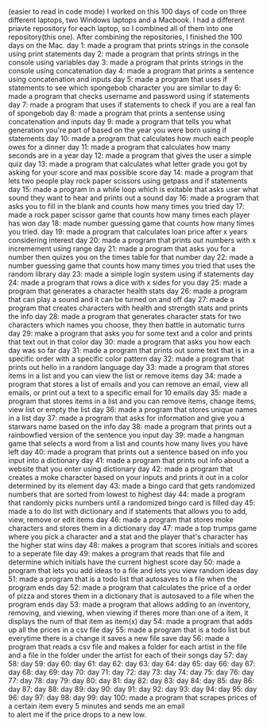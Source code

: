 (easier to read in code mode)
I worked on this 100 days of code on three different laptops, two Windows laptops and a Macbook.
I had a different priavte repository for each laptop, so I combined all of them into one repository(this one).
After combining the repositories, I finished the 100 days on the Mac.
day 1: made a program that prints strings in the console using print statements
day 2: made a program that prints strings in the console using variables
day 3: made a program that prints strings in the console using concatenation
day 4: made a program that prints a sentence using concatenation and inputs
day 5: made a program that uses if statements to see which spongebob character you are similar to
day 6: made a program that checks username and password using if statements
day 7: made a program that uses if statements to check if you are a real fan of spongebob
day 8: made a program that prints a sentense using concatenation and inputs
day 9: made a program that tells you what generation you're part of based on the year you
       were born using if statements
day 10: made a program that calculates how much each people owes for a dinner
day 11: made a program that calculates how many seconds are in a year
day 12: made a program that gives the user a simple quiz
day 13: made a program that calculates what letter grade you got by asking for your score and max
        possible score
day 14: made a program that lets two people play rock paper scissors using getpass and if statements
day 15: made a program in a while loop which is exitable that asks user what sound they want to hear
        and prints out a sound
day 16: made a program that asks you to fill in the blank and counts how many times you tried
day 17: made a rock paper scissor game that counts how many times each player has won
day 18: made number guessing game that counts how many times you tried.
day 19: made a program that calculates loan price after x years considering interest 
day 20: made a program that prints out numbers with x incremement using range 
day 21: made a program that asks you for a number then quizes you on the times table for that number
day 22: made a number guessing game that counts how many times you tried that uses the random library
day 23: made a simple login system using if statements
day 24: made a program that rows a dice with x sides for you
day 25: made a program that generates a character health stats
day 26: made a program that can play a sound and it can be turned on and off
day 27: made a program that creates characters with health and strength stats and prints the info
day 28: made a program that generates character stats for two characters which names you choose, they then battle in automatic turns
day 29: make a program that asks you for some text and a color and prints that text out in that color
day 30: made a program that asks you how each day was so far
day 31: made a program that prints out some text that is in a specific order with a specific color 
        pattern
day 32: made a program that prints out hello in a random language
day 33: made a program that stores items in a list and you can view the list or remove items
day 34: made a program that stores a list of emails and you can remove an email, view all emails, or
        print out a text to a specific email for 10 emails
day 35: made a program that stores items in a list and you can remove items, change items, view list
        or empty the list
day 36: made a program that stores unique names in a list
day 37: made a program that asks for information and give you a starwars name based on the info
day 38: made a program that prints out a rainbowfied version of the sentence you input
day 39: made a hangman game that selects a word from a list and counts how many lives you have left
day 40: made a program that prints out a sentence based on info you input into a dictionary 
day 41: made a program that prints out info about a website that you enter using dictionary
day 42: made a program that creates a moke character based on your inputs and prints it out
        in a color determined by its element
day 43: made a bingo card that gets randomized numbers that are sorted from lowest to highest
day 44: made a program that randomly picks numbers until a randomized bingo card is filled
day 45: made a to do list with dictionary and if statements that allows you to add, view, remove
        or edit items
day 46: made a program that stores moke characters and stores them in a dictionary
day 47: made a top trumps game where you pick a character and a stat and the player that's character         has the higher stat wins
day 48: makes a program that scores initials and scores to a seperate file
day 49: makes a program that reads that file and determine which initials have the current highest            score
day 50: made a program that lets you add ideas to a file and lets you view random ideas
day 51: made a program that is a todo list that autosaves to a file when the program ends
day 52: made a program that calculates the price of a order of pizza and stores them in a dictionary
        that is autosaved to a file when the program ends
day 53: made a program that allows adding to an inventory, removing, and viewing, when viewing if theres more than one of a item, it displays the num of that item as item(x)
day 54: made a program that adds up all the prices in a csv file
day 55: made a program that is a todo list but everytime there is a change it saves a new file save
day 56: made a program that reads a csv file and makes a folder for each artist in the file and a file in the folder under the artist for each of their songs 
day 57: 
day 58:
day 59:
day 60: 
day 61:
day 62:
day 63: 
day 64:
day 65:
day 66:
day 67: 
day 68:
day 69:
day 70: 
day 71:
day 72:
day 73: 
day 74:
day 75:
day 76:
day 77: 
day 78:
day 79:
day 80: 
day 81:
day 82:
day 83: 
day 84:
day 85:
day 86:
day 87: 
day 88:
day 89:
day 90: 
day 91:
day 92:
day 93: 
day 94:
day 95:
day 96:
day 97: 
day 98:
day 99:
day 100: made a program that scrapes prices of a certain item every 5 minutes and sends me an email  
         to alert me if the price drops to a new low.

